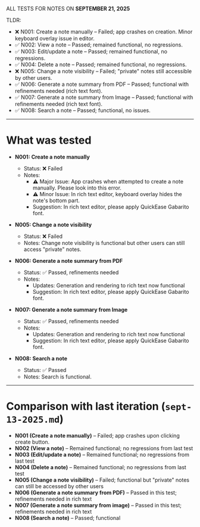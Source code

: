 ALL TESTS FOR NOTES ON **SEPTEMBER 21, 2025**

TLDR:

- ❌ N001: Create a note manually – Failed; app crashes on creation. Minor keyboard overlay issue in editor.
- ✅ N002: View a note – Passed; remained functional, no regressions.
- ✅ N003: Edit/update a note – Passed; remained functional, no regressions.
- ✅ N004: Delete a note – Passed; remained functional, no regressions.
- ❌ N005: Change a note visibility – Failed; "private" notes still accessible by other users.
- ✅ N006: Generate a note summary from PDF – Passed; functional with refinements needed (rich text font).
- ✅ N007: Generate a note summary from Image – Passed; functional with refinements needed (rich text font).
- ✅ N008: Search a note – Passed; functional, no issues.

---

# What was tested

- **N001: Create a note manually**

  - Status: ❌ Failed
  - Notes:
    - ⚠️ Major Issue: App crashes when attempted to create a note manually. Please look into this error.
    - ⚠️ Minor Issue: In rich text editor, keyboard overlay hides the note's bottom part.
    - Suggestion: In rich text editor, please apply QuickEase Gabarito font.

- **N005: Change a note visibility**

  - Status: ❌ Failed
  - Notes: Change note visibility is functional but other users can still access "private" notes.

- **N006: Generate a note summary from PDF**

  - Status: ✅ Passed, refinements needed
  - Notes:
    - Updates: Generation and rendering to rich text now functional
    - Suggestion: In rich text editor, please apply QuickEase Gabarito font.

- **N007: Generate a note summary from Image**

  - Status: ✅ Passed, refinements needed
  - Notes:
    - Updates: Generation and rendering to rich text now functional
    - Suggestion: In rich text editor, please apply QuickEase Gabarito font.

- **N008: Search a note**
  - Status: ✅ Passed
  - Notes: Search is functional.

---

# Comparison with last iteration (`sept-13-2025.md`)

- **N001 (Create a note manually)** – Failed; app crashes upon clicking create button.
- **N002 (View a note)** – Remained functional; no regressions from last test
- **N003 (Edit/update a note)** – Remained functional; no regressions from last test
- **N004 (Delete a note)** – Remained functional; no regressions from last test
- **N005 (Change a note visibility)** – Failed; functional but "private" notes can still be accessed by other users
- **N006 (Generate a note summary from PDF)** – Passed in this test; refinements needed in rich text
- **N007 (Generate a note summary from image)** – Passed in this test; refinements needed in rich text
- **N008 (Search a note)** – Passed; functional

